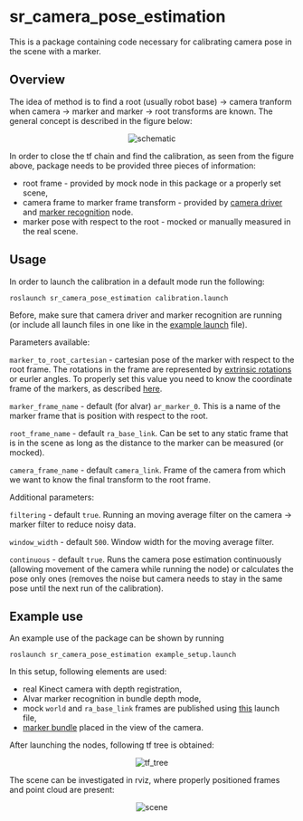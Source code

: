 # sr_camera_pose_estimation

This is a package containing code necessary for calibrating camera pose in the scene with a marker.

## Overview

The idea of method is to find a root (usually robot base) -> camera tranform when camera -> marker and marker -> root transforms are known. The general concept is described in the figure below:

<p align="center">
  <img src="https://github.com/shadow-robot/sr_vision/blob/SRC-1223/F_generify_extrinsic_calibration/sr_camera_pose_estimation/doc/diagram_camera_pose.jpg" alt="schematic"/>
</p>

In order to close the tf chain and find the calibration, as seen from the figure above, package needs to be provided three pieces of information:
- root frame - provided by mock node in this package or a properly set scene,
- camera frame to marker frame transform - provided by [camera driver](https://github.com/shadow-robot/sr_vision/tree/SRC-1223/F_generify_extrinsic_calibration/sr_camera_launch) and [marker recognition](https://github.com/shadow-robot/sr_vision/tree/SRC-1223/F_generify_extrinsic_calibration/sr_marker_recognition) node.
- marker pose with respect to the root - mocked or manually measured in the real scene.

## Usage

In order to launch the calibration in a default mode run the following:

`roslaunch sr_camera_pose_estimation calibration.launch`

Before, make sure that camera driver and marker recognition are running (or include all launch files in one like in the [example launch](https://github.com/shadow-robot/sr_vision/blob/SRC-1223/F_generify_extrinsic_calibration/sr_camera_pose_estimation/launch/example_setup.launch) file).

Parameters available:

`marker_to_root_cartesian` - cartesian pose of the marker with respect to the root frame. The rotations in the frame are represented by [extrinsic rotations](https://en.wikipedia.org/wiki/Euler_angles#Definition_by_extrinsic_rotations) or eurler angles. To properly set this value you need to know the coordinate frame of the markers, as described [here](https://github.com/shadow-robot/sr_vision/tree/SRC-1223/F_generify_extrinsic_calibration/sr_marker_recognition).

`marker_frame_name` - default (for alvar) `ar_marker_0`. This is a name of the marker frame that is position with respect to the root.

`root_frame_name` - default `ra_base_link`. Can be set to any static frame that is in the scene as long as the distance to the marker can be measured (or mocked).

`camera_frame_name` - default `camera_link`. Frame of the camera from which we want to know the final transform to the root frame.

Additional parameters:

`filtering` - default `true`. Running an moving average filter on the camera -> marker filter to reduce noisy data.

`window_width` - default `500`. Window width for the moving average filter.

`continuous` - default `true`. Runs the camera pose estimation continuously (allowing movement of the camera while running the node) or calculates the pose only ones (removes the noise but camera needs to stay in the same pose until the next run of the calibration).

## Example use

An example use of the package can be shown by running

`roslaunch sr_camera_pose_estimation example_setup.launch`

In this setup, following elements are used:

- real Kinect camera with depth registration,
- Alvar marker recognition in bundle depth mode,
- mock `world` and `ra_base_link` frames are published using [this](https://github.com/shadow-robot/sr_vision/blob/SRC-1223/F_generify_extrinsic_calibration/sr_camera_pose_estimation/launch/mock_world_transforms.launch) launch file,
- [marker bundle](https://github.com/shadow-robot/common_resources/blob/kinetic-devel/sr_description_common/ar_markers/ar_marker_0_1_2_3_a4.xml) placed in the view of the camera.

After launching the nodes, following tf tree is obtained:

<p align="center">
  <img src="https://github.com/shadow-robot/sr_vision/blob/SRC-1223/F_generify_extrinsic_calibration/sr_camera_pose_estimation/doc/tf_tree.jpg" alt="tf_tree"/>
</p>

The scene can be investigated in rviz, where properly positioned frames and point cloud are present:

<p align="center">
  <img src="https://github.com/shadow-robot/sr_vision/blob/SRC-1223/F_generify_extrinsic_calibration/sr_camera_pose_estimation/doc/calib_scene.jpg" alt="scene"/>
</p>

